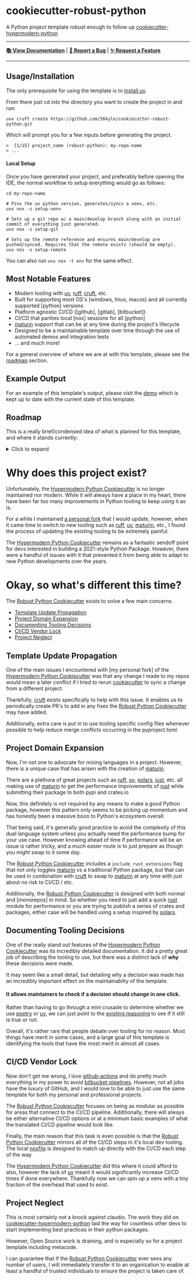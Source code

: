 # cookiecutter-robust-python

A Python project template robust enough to follow up [cookiecutter-hypermodern-python]

---

**[📚 View Documentation](https://cookiecutter-robust-python.readthedocs.io/)** | **[🐛 Report a Bug](https://github.com/56kyle/cookiecutter-robust-python/issues)** | **[✨ Request a Feature](https://github.com/56kyle/cookiecutter-robust-python/issues)**

---

## Usage/Installation

The only prerequisite for using the template is to [install uv].

From there just cd into the directory you want to create the project in and run:
```terminaloutput
uvx cruft create https://github.com/56kyle/cookiecutter-robust-python.git
```
Which will prompt you for a few inputs before generating the project.
```terminaloutput
>  [1/15] project_name (robust-python): my-repo-name
> ...
```

#### Local Setup

Once you have generated your project, and preferably before opening the IDE, the normal workflow to setup everything would go as follows:
```terminaloutput
cd my-repo-name

# Pins the uv python version, generates/syncs a venv, etc.
uvx nox -s setup-venv

# Sets up a git repo w/ a main/develop branch along with an initial commit of everything just generated.
uvx nox -s setup-git

# Sets up the remote reference and ensures main/develop are pushed/synced. Requires that the remote exists (should be empty).
uvx nos -s setup-remote
```

You can also run `uvx nox -t env` for the same effect.


## Most Notable Features
- Modern tooling with [uv], [ruff], [cruft], etc.
- Built for supporting most OS's (windows, linux, macos) and all currently supported [python] versions
- Platform agnostic CI/CD ([github], [gitlab], [bitbucket])
- CI/CD that parities local [nox] sessions for all [python]
- [maturin] support that can be at any time during the project's lifecycle
- Designed to be a maintainable template over time through the use of automated demos and integration tests
- ... and much more!

For a general overview of where we are at with this template, please see the [roadmap](#roadmap) section.

## Example Output
For an example of this template's output, please visit the [demo](https://github.com/56kyle/robust-python-demo) which is kept up to date with the current state of this template.

## Roadmap

This is a really brief/condensed idea of what is planned for this template, and where it stands currently:
<details>
<summary>Click to expand</summary>

- [x] Swap to UV, Ruff, and Pyright (maybe ty later, but at the moment of writing this isn't ready yet)
- [x] Add cruft and commitizen
- [x] Centralize CI/CD through noxfile using uv cache to maintain speed
- [x] Add CI/CD for GitHub, Gitlab, and Bitbucket (Only GitHub guaranteed to work, but others should be close enough)
- [x] Add automated integration testing with separate repos to act as demos
- [x] Add release process for demo
- [x] Ensure end to end process for base python template works fully
- [ ] Ensure maturin template works locally
- [ ] Add modified CI/CD for the maturin version
- [ ] Add CI/CD for the cookiecutter itself
- [ ] Add github actions to automate demo publishing on merge to main or develop in cookiecutter
- [ ] Better define out templates for issues, pull requests, etc.
- [ ] Improve generated changelogs
- [ ] Clean up documentation and make it readable
- [ ] Possibly swap documentation to follow MADR (Maybe during clean up process, but low priority for the time being)
- [ ] Move to an organization (Will be done whenever there are other users besides myself)
- [ ] Add any missing automation for administrative tasks
- [ ] Designate backup plans for the projects lifecycle over time
</details>


# Why does this project exist?

Unfortunately, the [Hypermodern Python Cookiecutter] is no longer maintained nor modern.
While it will always have a place in my heart, there have been far too many improvements in Python tooling to keep using it as is.

For a while I maintained [a personal fork](https://github.com/56kyle/cookiecutter-hypermodern-python) that I would update, however, when it came time to switch
to new tooling such as [ruff], [uv], [maturin], etc., I found the process of updating the existing tooling to be extremely painful.

The [Hypermodern Python Cookiecutter] remains as a fantastic sendoff point for devs interested in building a 2021-style Python Package. However, there were
a handful of issues with it that prevented it from being able to adapt to new Python developments over the years.

# Okay, so what's different this time?

The [Robust Python Cookiecutter] exists to solve a few main concerns

- [Template Update Propagation](#template-update-propagation)
- [Project Domain Expansion](#project-domain-expansion)
- [Documenting Tooling Decisions](#documenting-tooling-decisions)
- [CI/CD Vendor Lock](#cicd-vendor-lock)
- [Project Neglect](#project-neglect)

## Template Update Propagation

One of the main issues I encountered with [my personal fork] of the [Hypermodern Python Cookiecutter] was that any change
I made to my repos would mean a later conflict if I tried to rerun [cookiecutter] to sync a change from a different project.

Thankfully, [cruft] exists specifically to help with this issue. It enables us to periodically create PR's to add in any fixes
the [Robust Python Cookiecutter] may have added.

Additionally, extra care is put in to use tooling specific config files whenever possible to help reduce merge conflicts occurring
in the pyproject.toml.

## Project Domain Expansion

Now, I'm not one to advocate for mixing languages in a project. However, there is a unique case that has arisen with the creation of [maturin].

There are a plethora of great projects such as [ruff], [uv], [polars], [just], etc. all making use of [maturin] to get the performance improvements of [rust] while
submitting their package to both pypi and crates.io

Now, this definitely is not required by any means to make a good Python package, however this pattern only seems to be picking up momentum and has honestly been a massive boon
to Python's ecosystem overall.

That being said, it's generally good practice to avoid the complexity of this dual language system unless you actually need the performance bump for your use case. However knowing ahead of time if performance
will be an issue is rather tricky, and a much easier route is to just prepare as though you _might_ swap to it some day.

The [Robust Python Cookiecutter] includes a `include_rust_extensions` flag that not only toggles [maturin] vs a traditional Python package,
but that can be used in combination with [cruft] to swap to [maturin] at any time with just about no risk to CI/CD / etc.

Additionally, the [Robust Python Cookiecutter] is designed with both normal and [monorepos] in mind. So whether you need to just add
a quick [rust] module for performance or you are trying to publish a series of crates and packages, either case will be handled using a setup inspired by [polars].

## Documenting Tooling Decisions

One of the really stand out features of the [Hypermodern Python Cookiecutter] was its incredibly detailed documentation.
It did a pretty great job of describing the tooling to use, but there was a distinct lack of **_why_** these decisions were made.

It may seem like a small detail, but detailing why a decision was made has an incredibly important effect on the maintainablity of the template.

#### **It allows maintainers to check if a decision should change in one click.**

Rather than having to go through a mini crusade to determine whether we use [poetry] or [uv], we can just point to the
[existing reasoning](https://cookiecutter-robust-python.readthedocs.io/en/latest/topics/02_dependency_management.md#option-2--term--poetry) to see if it still is true or not.

Overall, it's rather rare that people debate over tooling for no reason. Most things have merit in some cases, and a large goal of this template is identifying the tools that have the most merit in almost all cases.

## CI/CD Vendor Lock

Now don't get me wrong, I love [github-actions] and do pretty much everything in my power to avoid [bitbucket-pipelines].
However, not all jobs have the luxury of GitHub, and I would love to be able to just use the same template for both my personal and professional projects.

The [Robust Python Cookiecutter] focuses on being as modular as possible for areas that connect to the CI/CD pipeline. Additionally, there will always be either alternative
CI/CD options or at a minimum basic examples of what the translated CI/CD pipeline would look like.

Finally, the main reason that this task is even possible is that the [Robust Python Cookiecutter] mirrors all of the CI/CD steps in it's local dev tooling.
The local [noxfile] is designed to match up directly with the CI/CD each step of the way.

The [Hypermodern Python Cookiecutter] did this where it could afford to also, however the lack of [uv] meant it would significantly increase CI/CD times if done everywhere.
Thankfully now we can spin up a venv with a tiny fraction of the overhead that used to exist.

## Project Neglect

This is most certainly not a knock against claudio. The work they did on [cookiecutter-hypermodern-python] laid the way for countless other devs to start
implementing best practices in their python packages.

However, Open Source work is draining, and is especially so for a project template including metacode.

I can guarantee that if the [Robust Python Cookiecutter] ever sees any number of users, I will immediately transfer it to an organization to enable at least a handful
of trusted individuals to ensure the project is taken care of.

[bitbucket-pipelines]: https://support.atlassian.com/bitbucket-cloud/docs/write-a-pipe-for-bitbucket-pipelines/
[cookiecutter]: https://cookiecutter.readthedocs.io/en/stable/
[cookiecutter-hypermodern-python]: https://github.com/cjolowicz/cookiecutter-hypermodern-python
[cookiecutter-robust-python]: https://github.com/56kyle/cookiecutter-robust-python
[cruft]: https://cruft.github.io/cruft/
[github-actions]: https://docs.github.com/en/actions
[hypermodern python cookiecutter]: https://github.com/cjolowicz/cookiecutter-hypermodern-python
[just]: https://github.com/casey/just?tab=readme-ov-fil
[maturin]: https://github.com/PyO3/maturin
[noxfile]: https://github.com/56kyle/cookiecutter-robust-python/blob/main/%7B%7Bcookiecutter.project_name%7D%7D/noxfile.py
[poetry]: https://python-poetry.org/docs/
[polars]: https://github.com/pola-rs/polars
[robust python cookiecutter]: https://github.com/56kyle/cookiecutter-robust-python
[ruff]: https://docs.astral.sh/ruff/
[rust]: https://www.rust-lang.org/learn
[rye]: https://rye.astral.sh/
[install uv]: https://docs.astral.sh/uv/getting-started/installation/
[uv]: https://docs.astral.sh/uv/
